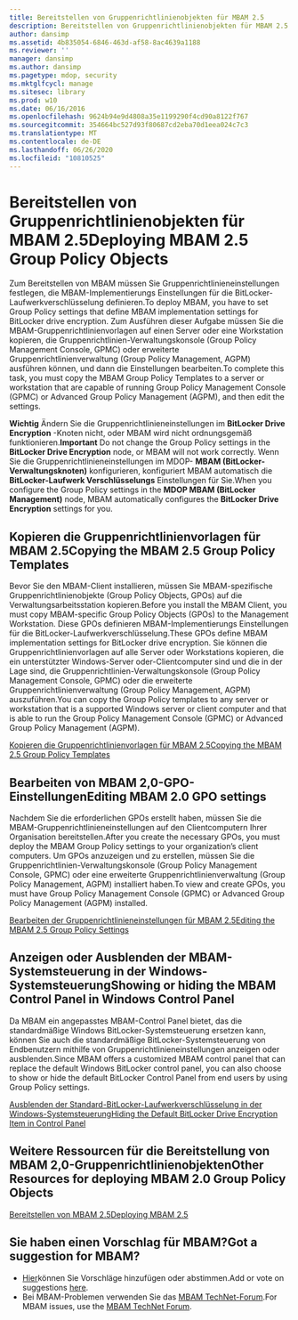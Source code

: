 ```yaml
---
title: Bereitstellen von Gruppenrichtlinienobjekten für MBAM 2.5
description: Bereitstellen von Gruppenrichtlinienobjekten für MBAM 2.5
author: dansimp
ms.assetid: 4b835054-6846-463d-af58-8ac4639a1188
ms.reviewer: ''
manager: dansimp
ms.author: dansimp
ms.pagetype: mdop, security
ms.mktglfcycl: manage
ms.sitesec: library
ms.prod: w10
ms.date: 06/16/2016
ms.openlocfilehash: 9624b94e9d4808a35e1199290f4cd90a8122f767
ms.sourcegitcommit: 354664bc527d93f80687cd2eba70d1eea024c7c3
ms.translationtype: MT
ms.contentlocale: de-DE
ms.lasthandoff: 06/26/2020
ms.locfileid: "10810525"
---
```

# <span data-ttu-id="711d4-103">Bereitstellen von Gruppenrichtlinienobjekten für MBAM 2.5</span><span class="sxs-lookup"><span data-stu-id="711d4-103">Deploying MBAM 2.5 Group Policy Objects</span></span>


<span data-ttu-id="711d4-104">Zum Bereitstellen von MBAM müssen Sie Gruppenrichtlinieneinstellungen festlegen, die MBAM-Implementierungs Einstellungen für die BitLocker-Laufwerkverschlüsselung definieren.</span><span class="sxs-lookup"><span data-stu-id="711d4-104">To deploy MBAM, you have to set Group Policy settings that define MBAM implementation settings for BitLocker drive encryption.</span></span> <span data-ttu-id="711d4-105">Zum Ausführen dieser Aufgabe müssen Sie die MBAM-Gruppenrichtlinienvorlagen auf einen Server oder eine Workstation kopieren, die Gruppenrichtlinien-Verwaltungskonsole (Group Policy Management Console, GPMC) oder erweiterte Gruppenrichtlinienverwaltung (Group Policy Management, AGPM) ausführen können, und dann die Einstellungen bearbeiten.</span><span class="sxs-lookup"><span data-stu-id="711d4-105">To complete this task, you must copy the MBAM Group Policy Templates to a server or workstation that are capable of running Group Policy Management Console (GPMC) or Advanced Group Policy Management (AGPM), and then edit the settings.</span></span>

<span data-ttu-id="711d4-106">**Wichtig**  Ändern Sie die Gruppenrichtlinieneinstellungen im **BitLocker Drive Encryption** -Knoten nicht, oder MBAM wird nicht ordnungsgemäß funktionieren.</span><span class="sxs-lookup"><span data-stu-id="711d4-106">**Important** Do not change the Group Policy settings in the **BitLocker Drive Encryption** node, or MBAM will not work correctly.</span></span> <span data-ttu-id="711d4-107">Wenn Sie die Gruppenrichtlinieneinstellungen im MDOP- **MBAM (BitLocker-Verwaltungsknoten)** konfigurieren, konfiguriert MBAM automatisch die **BitLocker-Laufwerk Verschlüsselungs** Einstellungen für Sie.</span><span class="sxs-lookup"><span data-stu-id="711d4-107">When you configure the Group Policy settings in the **MDOP MBAM (BitLocker Management)** node, MBAM automatically configures the **BitLocker Drive Encryption** settings for you.</span></span>

 

## <span data-ttu-id="711d4-108">Kopieren die Gruppenrichtlinienvorlagen für MBAM 2.5</span><span class="sxs-lookup"><span data-stu-id="711d4-108">Copying the MBAM 2.5 Group Policy Templates</span></span>


<span data-ttu-id="711d4-109">Bevor Sie den MBAM-Client installieren, müssen Sie MBAM-spezifische Gruppenrichtlinienobjekte (Group Policy Objects, GPOs) auf die Verwaltungsarbeitsstation kopieren.</span><span class="sxs-lookup"><span data-stu-id="711d4-109">Before you install the MBAM Client, you must copy MBAM-specific Group Policy Objects (GPOs) to the Management Workstation.</span></span> <span data-ttu-id="711d4-110">Diese GPOs definieren MBAM-Implementierungs Einstellungen für die BitLocker-Laufwerkverschlüsselung.</span><span class="sxs-lookup"><span data-stu-id="711d4-110">These GPOs define MBAM implementation settings for BitLocker drive encryption.</span></span> <span data-ttu-id="711d4-111">Sie können die Gruppenrichtlinienvorlagen auf alle Server oder Workstations kopieren, die ein unterstützter Windows-Server oder-Clientcomputer sind und die in der Lage sind, die Gruppenrichtlinien-Verwaltungskonsole (Group Policy Management Console, GPMC) oder die erweiterte Gruppenrichtlinienverwaltung (Group Policy Management, AGPM) auszuführen.</span><span class="sxs-lookup"><span data-stu-id="711d4-111">You can copy the Group Policy templates to any server or workstation that is a supported Windows server or client computer and that is able to run the Group Policy Management Console (GPMC) or Advanced Group Policy Management (AGPM).</span></span>

[<span data-ttu-id="711d4-112">Kopieren die Gruppenrichtlinienvorlagen für MBAM 2.5</span><span class="sxs-lookup"><span data-stu-id="711d4-112">Copying the MBAM 2.5 Group Policy Templates</span></span>](copying-the-mbam-25-group-policy-templates.md)

## <span data-ttu-id="711d4-113">Bearbeiten von MBAM 2,0-GPO-Einstellungen</span><span class="sxs-lookup"><span data-stu-id="711d4-113">Editing MBAM 2.0 GPO settings</span></span>


<span data-ttu-id="711d4-114">Nachdem Sie die erforderlichen GPOs erstellt haben, müssen Sie die MBAM-Gruppenrichtlinieneinstellungen auf den Clientcomputern Ihrer Organisation bereitstellen.</span><span class="sxs-lookup"><span data-stu-id="711d4-114">After you create the necessary GPOs, you must deploy the MBAM Group Policy settings to your organization’s client computers.</span></span> <span data-ttu-id="711d4-115">Um GPOs anzuzeigen und zu erstellen, müssen Sie die Gruppenrichtlinien-Verwaltungskonsole (Group Policy Management Console, GPMC) oder eine erweiterte Gruppenrichtlinienverwaltung (Group Policy Management, AGPM) installiert haben.</span><span class="sxs-lookup"><span data-stu-id="711d4-115">To view and create GPOs, you must have Group Policy Management Console (GPMC) or Advanced Group Policy Management (AGPM) installed.</span></span>

[<span data-ttu-id="711d4-116">Bearbeiten der Gruppenrichtlinieneinstellungen für MBAM 2.5</span><span class="sxs-lookup"><span data-stu-id="711d4-116">Editing the MBAM 2.5 Group Policy Settings</span></span>](editing-the-mbam-25-group-policy-settings.md)

## <span data-ttu-id="711d4-117">Anzeigen oder Ausblenden der MBAM-Systemsteuerung in der Windows-Systemsteuerung</span><span class="sxs-lookup"><span data-stu-id="711d4-117">Showing or hiding the MBAM Control Panel in Windows Control Panel</span></span>


<span data-ttu-id="711d4-118">Da MBAM ein angepasstes MBAM-Control Panel bietet, das die standardmäßige Windows BitLocker-Systemsteuerung ersetzen kann, können Sie auch die standardmäßige BitLocker-Systemsteuerung von Endbenutzern mithilfe von Gruppenrichtlinieneinstellungen anzeigen oder ausblenden.</span><span class="sxs-lookup"><span data-stu-id="711d4-118">Since MBAM offers a customized MBAM control panel that can replace the default Windows BitLocker control panel, you can also choose to show or hide the default BitLocker Control Panel from end users by using Group Policy settings.</span></span>

[<span data-ttu-id="711d4-119">Ausblenden der Standard-BitLocker-Laufwerkverschlüsselung in der Windows-Systemsteuerung</span><span class="sxs-lookup"><span data-stu-id="711d4-119">Hiding the Default BitLocker Drive Encryption Item in Control Panel</span></span>](hiding-the-default-bitlocker-drive-encryption-item-in-control-panel-mbam-25.md)

## <span data-ttu-id="711d4-120">Weitere Ressourcen für die Bereitstellung von MBAM 2,0-Gruppenrichtlinienobjekten</span><span class="sxs-lookup"><span data-stu-id="711d4-120">Other Resources for deploying MBAM 2.0 Group Policy Objects</span></span>


[<span data-ttu-id="711d4-121">Bereitstellen von MBAM 2.5</span><span class="sxs-lookup"><span data-stu-id="711d4-121">Deploying MBAM 2.5</span></span>](deploying-mbam-25.md)

## <span data-ttu-id="711d4-122">Sie haben einen Vorschlag für MBAM?</span><span class="sxs-lookup"><span data-stu-id="711d4-122">Got a suggestion for MBAM?</span></span>
- <span data-ttu-id="711d4-123">[Hier](http://mbam.uservoice.com/forums/268571-microsoft-bitlocker-administration-and-monitoring)können Sie Vorschläge hinzufügen oder abstimmen.</span><span class="sxs-lookup"><span data-stu-id="711d4-123">Add or vote on suggestions [here](http://mbam.uservoice.com/forums/268571-microsoft-bitlocker-administration-and-monitoring).</span></span> 
- <span data-ttu-id="711d4-124">Bei MBAM-Problemen verwenden Sie das [MBAM TechNet-Forum](https://social.technet.microsoft.com/Forums/home?forum=mdopmbam).</span><span class="sxs-lookup"><span data-stu-id="711d4-124">For MBAM issues, use the [MBAM TechNet Forum](https://social.technet.microsoft.com/Forums/home?forum=mdopmbam).</span></span>

 

 





